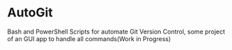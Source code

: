 # AutoGit
Bash and PowerShell Scripts for automate Git Version Control, some project of an GUI app to handle all commands(Work in Progress)
